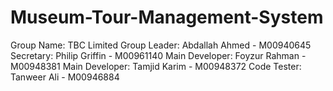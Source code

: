 # Museum-Tour-Management-System
Group Name: TBC Limited  Group Leader: Abdallah Ahmed - M00940645  Secretary: Philip Griffin - M00961140  Main Developer: Foyzur Rahman - M00948381   Main Developer: Tamjid Karim - M00948372   Code Tester: Tanweer Ali - M00946884
